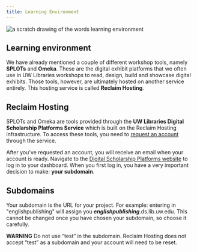```yaml
---
title: Learning Environment
---
```


<img src="/course-in-a-box/img/learning_environment.png" alt="a scratch drawing of the words learning environment" class="img-fluid">

## Learning environment

We have already mentioned a couple of different workshop tools, namely **SPLOTs** and **Omeka**. These are the digital exhibit platforms that we often use in UW Libraries workshops to read, design, build and showcase digital exhibits. Those tools, however, are ultimately hosted on another service entirely. This hosting service is called **Reclaim Hosting**.

## Reclaim Hosting

SPLOTs and Omeka are tools provided through the **UW Libraries Digital Scholarship Platforms Service** which is built on the Reclaim Hosting infrastructure. To access these tools, you need to [request an account](https://ds.lib.uw.edu/) through the service.

After you've requested an account, you will receive an email when your account is ready. Navigate to the [Digital Scholarship Platforms website](https://ds.lib.uw.edu/dashboard/) to log in to your dashboard. When you first log in, you have a very important decision to make: **your subdomain**.

## Subdomains

Your subdomain is the URL for your project. For example: entering in  "englishpublishing" will assign you ***englishpublishing***.ds.lib.uw.edu. This cannot be changed once you have chosen your subdomain, so choose it carefully.

**WARNING** Do not use “test” in the subdomain. Reclaim Hosting does not accept “test” as a subdomain and your account will need to be reset.
